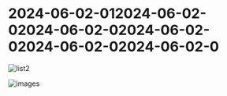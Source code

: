 # 2024-06-02-012024-06-02-02024-06-02-02024-06-02-02024-06-02-02024-06-02-0

![list2](https://github.com/user-attachments/assets/7f036ec8-d6e6-4ada-a5fd-2c8daff1dbfa)


![images](https://github.com/user-attachments/assets/797cd00d-81ea-443e-8017-c039737ec18a)
